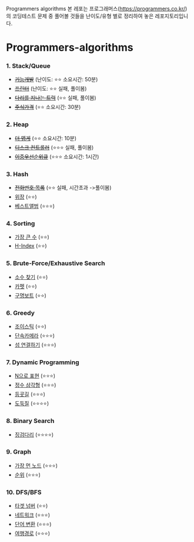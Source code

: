 
Programmers algorithms
본 레포는 프로그래머스(https://programmers.co.kr/)의 코딩테스트 문제 중 풀어볼 것들을 난이도/유형 별로 정리하여 놓은 레포지토리입니다.

# Programmers-algorithms

### 1. Stack/Queue
- ~~[기능개발](https://programmers.co.kr/learn/courses/30/lessons/42586)~~ (난이도: ⭐⭐ 소요시간: 50분)
- ~~[프린터](https://programmers.co.kr/learn/courses/30/lessons/42587)~~ (난이도: ⭐⭐ 실패, 풀이봄)
- ~~[다리를 지나는 트럭](https://programmers.co.kr/learn/courses/30/lessons/42583)~~ (⭐⭐ 실패, 풀이봄)
- ~~[주식가격](https://programmers.co.kr/learn/courses/30/lessons/42584)~~ (⭐⭐ 소요시간: 30분)

### 2. Heap
- ~~[더 맵게](https://programmers.co.kr/learn/courses/30/lessons/42626)~~ (⭐⭐ 소요시간: 10분)
- ~~[디스크 컨트롤러](https://programmers.co.kr/learn/courses/30/lessons/42627)~~ (⭐⭐⭐ 실패, 풀이봄)
- ~~[이중우선순위큐](https://programmers.co.kr/learn/courses/30/lessons/42628)~~ (⭐⭐⭐ 소요시간: 1시간)

### 3. Hash
- ~~[전화번호 목록](https://programmers.co.kr/learn/courses/30/lessons/42577)~~ (⭐⭐ 실패, 시간초과 ->풀이봄)
- [위장](https://programmers.co.kr/learn/courses/30/lessons/42578) (⭐⭐)
- [베스트앨범](https://programmers.co.kr/learn/courses/30/lessons/42579) (⭐⭐⭐)

### 4. Sorting
- [가장 큰 수](https://programmers.co.kr/learn/courses/30/lessons/42746) (⭐⭐)
- [H-Index](https://programmers.co.kr/learn/courses/30/lessons/42747) (⭐⭐)

### 5. Brute-Force/Exhaustive Search
- [소수 찾기](https://programmers.co.kr/learn/courses/30/lessons/42839) (⭐⭐)
- [카펫](https://programmers.co.kr/learn/courses/30/lessons/42842) (⭐⭐)
- [구명보트](https://programmers.co.kr/learn/courses/30/lessons/42885) (⭐⭐)

### 6. Greedy
- [조이스틱](https://programmers.co.kr/learn/courses/30/lessons/42860) (⭐⭐)
- [단속카메라](https://programmers.co.kr/learn/courses/30/lessons/42884) (⭐⭐⭐)
- [섬 연결하기](https://programmers.co.kr/learn/courses/30/lessons/42861) (⭐⭐⭐)

### 7. Dynamic Programming
- [N으로 표현](https://programmers.co.kr/learn/courses/30/lessons/42895) (⭐⭐⭐)
- [정수 삼각형](https://programmers.co.kr/learn/courses/30/lessons/43105) (⭐⭐⭐)
- [등굣길](https://programmers.co.kr/learn/courses/30/lessons/42898) (⭐⭐⭐)
- [도둑질](https://programmers.co.kr/learn/courses/30/lessons/42897) (⭐⭐⭐⭐)
### 8. Binary Search
- [징검다리](https://programmers.co.kr/learn/courses/30/lessons/43236) (⭐⭐⭐⭐)

### 9. Graph
- [가장 먼 노드](https://programmers.co.kr/learn/courses/30/lessons/49189) (⭐⭐⭐)
- [순위](https://programmers.co.kr/learn/courses/30/lessons/49191) (⭐⭐⭐)

### 10. DFS/BFS
- [타겟 넘버](https://programmers.co.kr/learn/courses/30/lessons/43165) (⭐⭐)
- [네트워크](https://programmers.co.kr/learn/courses/30/lessons/43162) (⭐⭐⭐)
- [단어 변환](https://programmers.co.kr/learn/courses/30/lessons/43163) (⭐⭐⭐)
- [여행경로](https://programmers.co.kr/learn/courses/30/lessons/43164) (⭐⭐⭐)
